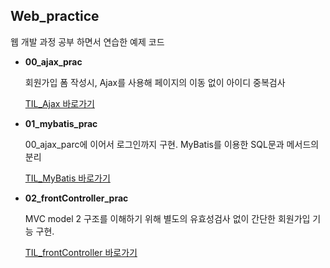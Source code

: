 ## Web_practice

웹 개발 과정 공부 하면서 연습한 예제 코드

- **00_ajax_prac**

  회원가입 폼 작성시, Ajax를 사용해 페이지의 이동 없이 아이디 중복검사

  [TIL_Ajax 바로가기](https://github.com/rlaalstjd00/TIL/blob/master/06_JSP/04_Ajax.md)

- **01_mybatis_prac**

  00_ajax_parc에 이어서 로그인까지 구현. MyBatis를 이용한 SQL문과 메서드의 분리

  [TIL_MyBatis 바로가기](https://github.com/rlaalstjd00/TIL/blob/master/06_JSP/05_MyBatis.md)

- **02_frontController_prac**

  MVC model 2 구조를 이해하기 위해 별도의 유효성검사 없이 간단한 회원가입 기능 구현.
  
  [TIL_frontController 바로가기](https://github.com/rlaalstjd00/TIL/blob/master/07_MVC/01_Front-Controller%20Pattern.md)

